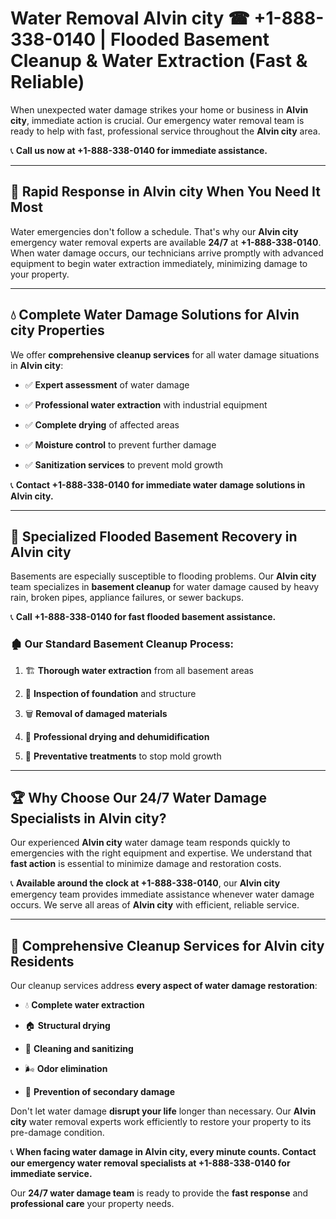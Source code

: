 # Water Removal Alvin city ☎ +1-888-338-0140 | Flooded Basement Cleanup & Water Extraction (Fast & Reliable)

When unexpected water damage strikes your home or business in **Alvin city**, immediate action is crucial. Our emergency water removal team is ready to help with fast, professional service throughout the **Alvin city** area. 

📞 **Call us now at +1-888-338-0140 for immediate assistance.**
---
## 🚀 Rapid Response in Alvin city When You Need It Most
Water emergencies don't follow a schedule. That's why our **Alvin city** emergency water removal experts are available **24/7** at **+1-888-338-0140**. When water damage occurs, our technicians arrive promptly with advanced equipment to begin water extraction immediately, minimizing damage to your property.
---
## 💧 Complete Water Damage Solutions for Alvin city Properties
We offer **comprehensive cleanup services** for all water damage situations in **Alvin city**:
- ✅ **Expert assessment** of water damage  
- ✅ **Professional water extraction** with industrial equipment  
- ✅ **Complete drying** of affected areas  
- ✅ **Moisture control** to prevent further damage  
- ✅ **Sanitization services** to prevent mold growth  
📞 **Contact +1-888-338-0140 for immediate water damage solutions in Alvin city.**
---
## 🌊 Specialized Flooded Basement Recovery in Alvin city
Basements are especially susceptible to flooding problems. Our **Alvin city** team specializes in **basement cleanup** for water damage caused by heavy rain, broken pipes, appliance failures, or sewer backups. 
📞 **Call +1-888-338-0140 for fast flooded basement assistance.**
### 🏚️ Our Standard Basement Cleanup Process:
1. 🏗️ **Thorough water extraction** from all basement areas  
2. 🔎 **Inspection of foundation** and structure  
3. 🗑️ **Removal of damaged materials**  
4. 💨 **Professional drying and dehumidification**  
5. 🚫 **Preventative treatments** to stop mold growth  
---
## 🏆 Why Choose Our 24/7 Water Damage Specialists in Alvin city?
Our experienced **Alvin city** water damage team responds quickly to emergencies with the right equipment and expertise. We understand that **fast action** is essential to minimize damage and restoration costs.
📞 **Available around the clock at +1-888-338-0140**, our **Alvin city** emergency team provides immediate assistance whenever water damage occurs. We serve all areas of **Alvin city** with efficient, reliable service.
---
## 🧹 Comprehensive Cleanup Services for Alvin city Residents
Our cleanup services address **every aspect of water damage restoration**:
- 💧 **Complete water extraction**  
- 🏠 **Structural drying**  
- 🧼 **Cleaning and sanitizing**  
- 🌬️ **Odor elimination**  
- 🚫 **Prevention of secondary damage**  
Don't let water damage **disrupt your life** longer than necessary. Our **Alvin city** water removal experts work efficiently to restore your property to its pre-damage condition.
📞 **When facing water damage in Alvin city, every minute counts. Contact our emergency water removal specialists at +1-888-338-0140 for immediate service.**
Our **24/7 water damage team** is ready to provide the **fast response** and **professional care** your property needs.
